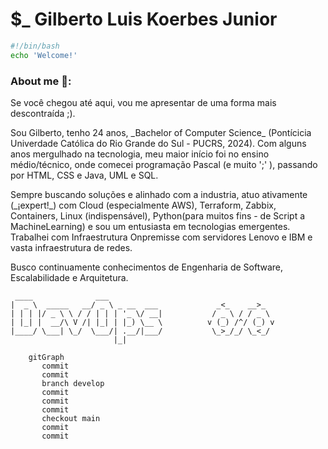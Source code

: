 # $\_ Gilberto Luis Koerbes Junior

```bash
#!/bin/bash
echo 'Welcome!'
```

### About me 💭:

<p>
Se você chegou até aqui, vou me apresentar de uma forma mais descontraída ;).
<p>
Sou Gilberto, tenho 24 anos, _Bachelor of Computer Science_ (Pontícicia Univerdade Católica do Rio Grande do Sul - PUCRS, 2024). Com alguns anos mergulhado na tecnologia, meu maior início foi no ensino médio/técnico, onde comecei programação Pascal (e muito ';' ), passando por HTML, CSS e Java, UML e SQL.
<p> Sempre buscando soluções e alinhado com a industria, atuo ativamente (_¡expert!_) com Cloud (especialmente AWS), Terraform, Zabbix, Containers, Linux (indispensável), Python(para muitos fins - de Script a MachineLearning) e sou um entusiasta em tecnologias emergentes. Trabalhei com Infraestrutura Onpremisse com servidores Lenovo e IBM e vasta infraestrutura de redes.
<p>
Busco continuamente conhecimentos de Engenharia de Software, Escalabilidade e Arquitetura. 
<p>

```
 ____              ___
|  _ \  _____   __/ _ \ _ __  ___             _<_    __>_
| | | |/ _ \ \ / / | | | '_ \/ __|           / _ \ / / _ \
| |_| |  __/\ V /| |_| | |_) \__ \          v (_) /^/ (_) v
|____/ \___| \_/  \___/| .__/|___/           \_>_/_/ \_<_/
                       |_|

```

```mermaid
    gitGraph
       commit
       commit
       branch develop
       commit
       commit
       commit
       checkout main
       commit
       commit
```
